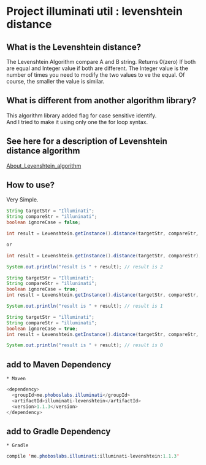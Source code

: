# Project illuminati util : levenshtein distance

## What is the Levenshtein distance?
The Levenshtein Algorithm compare A and B string.
Returns 0(zero) If both are equal and Integer value if both are different.
The Integer value is the number of times you need to modify the two values to ve the equal.
Of course, the smaller the value is similar.

## What is different from another algorithm library?
This algorithm library added flag for case sensitive identify.<br>
And I tried to make it using only one the for loop syntax.

## See here for a description of Levenshtein distance algorithm

[About_Levenshtein_algorithm](https://leekyoungil.github.io/blog/2019/08/13/About_Levenshtein_algorithm.html)

## How to use?
Very Simple. 

```java
String targetStr = "Illuminati";
String compareStr = "illuninati";
boolean ignoreCase = false;

int result = Levenshtein.getInstance().distance(targetStr, compareStr, ignoreCase);

or

int result = Levenshtein.getInstance().distance(targetStr, compareStr);

System.out.println("result is " + result); // result is 2
```

```java
String targetStr = "Illuminati";
String compareStr = "illuninati";
boolean ignoreCase = true;
int result = Levenshtein.getInstance().distance(targetStr, compareStr, ignoreCase);

System.out.println("result is " + result); // result is 1
```

```java
String targetStr = "illuminati";
String compareStr = "illuminati";
boolean ignoreCase = true;
int result = Levenshtein.getInstance().distance(targetStr, compareStr, ignoreCase);

System.out.println("result is " + result); // result is 0
```

## add to Maven Dependency
    * Maven
    
```java
<dependency>
  <groupId>me.phoboslabs.illuminati</groupId>
  <artifactId>illuminati-levenshtein</artifactId>
  <version>1.1.3</version>
</dependency>
```

## add to Gradle Dependency
    * Gradle
    
```java
compile 'me.phoboslabs.illuminati:illuminati-levenshtein:1.1.3'
```